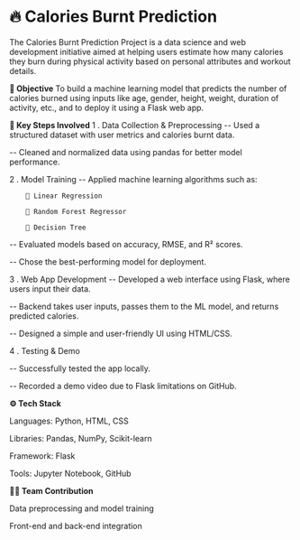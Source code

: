 # 🔥 Calories Burnt Prediction
The Calories Burnt Prediction Project is a data science and web development initiative aimed at helping users estimate how many calories they burn during physical activity based on personal attributes and workout details.

**🎯 Objective**
To build a machine learning model that predicts the number of calories burned using inputs like age, gender, height, weight, duration of activity, etc., and to deploy it using a Flask web app.

**🧠 Key Steps Involved**
1 . Data Collection & Preprocessing
  -- Used a structured dataset with user metrics and calories burnt data.

  -- Cleaned and normalized data using pandas for better model performance.

2 . Model Training
  -- Applied machine learning algorithms such as:

        🔸 Linear Regression

        🔸 Random Forest Regressor

        🔸 Decision Tree
  -- Evaluated models based on accuracy, RMSE, and R² scores.

  -- Chose the best-performing model for deployment.
  
3 . Web App Development
  -- Developed a web interface using Flask, where users input their data.

  -- Backend takes user inputs, passes them to the ML model, and returns predicted calories.

  -- Designed a simple and user-friendly UI using HTML/CSS.

4 . Testing & Demo

  -- Successfully tested the app locally.

  -- Recorded a demo video due to Flask limitations on GitHub.

**⚙️ Tech Stack**

Languages: Python, HTML, CSS

Libraries: Pandas, NumPy, Scikit-learn

Framework: Flask

Tools: Jupyter Notebook, GitHub

**👨‍💻 Team Contribution**

Data preprocessing and model training

Front-end and back-end integration

